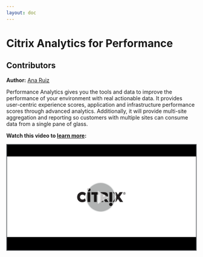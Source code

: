 ```yaml
---
layout: doc
---
```

# Citrix Analytics for Performance

## Contributors

**Author:** [Ana Ruiz](https://twitter.com/mobileruiz)

Performance Analytics gives you the tools and data to improve the performance of your environment with real actionable data. It provides user-centric experience scores, application and infrastructure performance scores through advanced analytics. Additionally, it will provide multi-site aggregation and reporting so customers with multiple sites can consume data from a single pane of glass.

**Watch this video to [learn more](https://www.youtube.com/watch?v=nVdtKYY4oBc):**

[![Performance Analytics Tech Insight](/en-us/tech-zone/learn/media/shared_video-placeholder.png)](https://www.youtube.com/watch?v=nVdtKYY4oBc)
